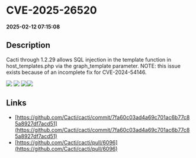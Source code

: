 # CVE-2025-26520

**2025-02-12 07:15:08**

## Description
Cacti through 1.2.29 allows SQL injection in the template function in host_templates.php via the graph_template parameter. NOTE: this issue exists because of an incomplete fix for CVE-2024-54146.

![](https://img.shields.io/static/v1?label=Score&message=7.6&color=red)
![](https://img.shields.io/static/v1?label=Severity&message=HIGH&color=red)
![](https://img.shields.io/static/v1?label=CWE&message=SQL&color=green)![](https://img.shields.io/static/v1?label=CWE&message=SQL&color=green)

## Links
- [https://github.com/Cacti/cacti/commit/7fa60c03ad4a69c701ac6b77c85a8927df7acd51](https://github.com/Cacti/cacti/commit/7fa60c03ad4a69c701ac6b77c85a8927df7acd51)
- [https://github.com/Cacti/cacti/pull/6096](https://github.com/Cacti/cacti/pull/6096)
